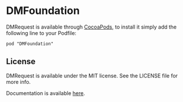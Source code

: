 # DMFoundation
DMRequest is available through [CocoaPods](http://cocoapods.org), to install
it simply add the following line to your Podfile:

    pod "DMFoundation"

## License

DMRequest is available under the MIT license. See the LICENSE file for more info.

Documentation is available [here](http://devmode.com/projects/dm-foundation).
